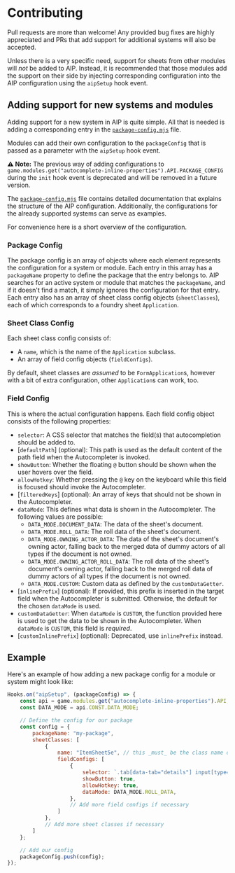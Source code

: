 # Contributing

Pull requests are more than welcome! Any provided bug fixes are highly appreciated and PRs that add support for
additional systems will also be accepted.

Unless there is a very specific need, support for sheets from other modules will _not_ be added to AIP. Instead, it is
recommended that those modules add the support on their side by injecting corresponding configuration into the AIP
configuration using the `aipSetup` hook event.

## Adding support for new systems and modules

Adding support for a new system in AIP is quite simple. All that is needed is adding a corresponding entry in the
[`package-config.mjs`](modules/package-config.mjs) file.

Modules can add their own configuration to the `packageConfig` that is passed as a parameter with the `aipSetup` hook
event.

**⚠️ Note:** The previous way of adding configurations to
`game.modules.get("autocomplete-inline-properties").API.PACKAGE_CONFIG` during the `init` hook event is deprecated and
will be removed in a future version.

The [`package-config.mjs`](modules/package-config.mjs) file contains detailed documentation that explains the structure
of the AIP configuration. Additionally, the configurations for the already supported systems can serve as examples.

For convenience here is a short overview of the configuration.

### Package Config

The package config is an array of objects where each element represents the configuration for a system or module. Each
entry in this array has a `packageName` property to define the package that the entry belongs to. AIP searches for an
active system or module that matches the `packageName`, and if it doesn't find a match, it simply ignores the
configuration for that entry. Each entry also has an array of sheet class config objects (`sheetClasses`), each of which
corresponds to a foundry sheet `Application`.

### Sheet Class Config

Each sheet class config consists of:
* A `name`, which is the name of the `Application` subclass.
* An array of field config objects (`fieldConfigs`).

By default, sheet classes are _assumed_ to be `FormApplication`s, however with a bit of extra configuration, other
`Application`s can work, too.

### Field Config

This is where the actual configuration happens.
Each field config object consists of the following properties:
 * `selector`: A CSS selector that matches the field(s) that autocompletion should be added to.
 * \[`defaultPath`\] (optional): This path is used as the default content of the path field when the Autocompleter is
   invoked.
 * `showButton`: Whether the floating `@` button should be shown when the user hovers over the field.
 * `allowHotkey`: Whether pressing the `@` key on the keyboard while this field is focused should invoke the
   Autocompleter.
 * \[`filteredKeys`\] (optional): An array of keys that should not be shown in the Autocompleter.
 * `dataMode`: This defines what data is shown in the Autocompleter. The following values are possible:
   * `DATA_MODE.DOCUMENT_DATA`: The data of the sheet's document.
   * `DATA_MODE.ROLL_DATA`: The roll data of the sheet's document.
   * `DATA_MODE.OWNING_ACTOR_DATA`: The data of the sheet's document's owning actor, falling back to the merged data of
     dummy actors of all types if the document is not owned.
   * `DATA_MODE.OWNING_ACTOR_ROLL_DATA`: The roll data of the sheet's document's owning actor, falling back to the
     merged roll data of dummy actors of all types if the document is not owned.
   * `DATA_MODE.CUSTOM`: Custom data as defined by the `customDataGetter`.
 * \[`inlinePrefix`\] (optional): If provided, this prefix is inserted in the target field when the Autocompleter is
   submitted. Otherwise, the default for the chosen `dataMode` is used.
 * `customDataGetter`: When `dataMode` is `CUSTOM`, the function provided here is used to get the data to be shown in
   the Autocompleter. When `dataMode` is `CUSTOM`, this field is _required_.
 * \[`customInlinePrefix`\] (optional): Deprecated, use `inlinePrefix` instead.

## Example

Here's an example of how adding a new package config for a module or system might look like:

```js
Hooks.on("aipSetup", (packageConfig) => {
    const api = game.modules.get("autocomplete-inline-properties").API;
    const DATA_MODE = api.CONST.DATA_MODE;

    // Define the config for our package
    const config = {
        packageName: "my-package",
        sheetClasses: [
            {
                name: "ItemSheet5e", // this _must_ be the class name of the `Application` you want it to apply to
                fieldConfigs: [
                    {
                        selector: `.tab[data-tab="details"] input[type="text"]`, // this targets all text input fields on the "details" tab. Any css selector should work here.
                        showButton: true,
                        allowHotkey: true,
                        dataMode: DATA_MODE.ROLL_DATA,
                    },
                    // Add more field configs if necessary
                ]
            },
            // Add more sheet classes if necessary
        ]
    };

    // Add our config
    packageConfig.push(config);
});
```
